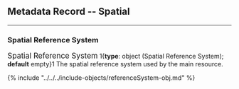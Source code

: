 ## Metadata Record -- Spatial
---

### Spatial Reference System

<span class="md-panel" style="font-size: larger">Spatial Reference System</span> 1{**type**: object (<span class="md-panel">Spatial Reference System</span>); **default** empty}1   The spatial reference system used by the main resource.

{% include "../../../include-objects/referenceSystem-obj.md" %}
  
